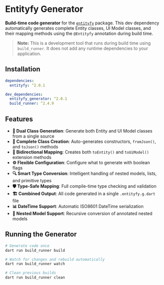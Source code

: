 # Entityfy Generator

**Build-time code generator** for the [`entityfy`](../entityfy) package. This dev dependency automatically generates complete Entity classes, UI Model classes, and their mapping methods using the `@Entityfy` annotation during build time.

> **Note:** This is a development tool that runs during build time using `build_runner`. It does not add any runtime dependencies to your application.

## Installation

```yaml
dependencies:
  entityfy: ^2.0.1

dev_dependencies:
  entityfy_generator: ^2.0.1
  build_runner: ^2.4.9
```

## Features

- **🎯 Dual Class Generation**: Generate both Entity and UI Model classes from a single source
- **📝 Complete Class Creation**: Auto-generates constructors, `fromJson()`, and `toJson()` methods
- **🔄 Bidirectional Mapping**: Creates both `toEntity()` and `toUiModel()` extension methods
- **⚙️ Flexible Configuration**: Configure what to generate with boolean flags
- **🔍 Smart Type Conversion**: Intelligent handling of nested models, lists, and primitive types
- **🛡️ Type-Safe Mapping**: Full compile-time type checking and validation
- **🏗️ Combined Output**: All code generated in a single `.entityfy.g.dart` file
- **📊 DateTime Support**: Automatic ISO8601 DateTime serialization
- **🔗 Nested Model Support**: Recursive conversion of annotated nested models

## Running the Generator
```bash
# Generate code once
dart run build_runner build

# Watch for changes and rebuild automatically
dart run build_runner watch

# Clean previous builds
dart run build_runner clean
```

